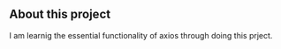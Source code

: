 ## About this project


I am learnig the essential functionality of axios through doing this prject.

